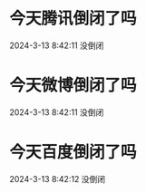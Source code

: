 # 今天腾讯倒闭了吗

2024-3-13 8:42:11 没倒闭

# 今天微博倒闭了吗

2024-3-13 8:42:11 没倒闭

# 今天百度倒闭了吗

2024-3-13 8:42:12 没倒闭

